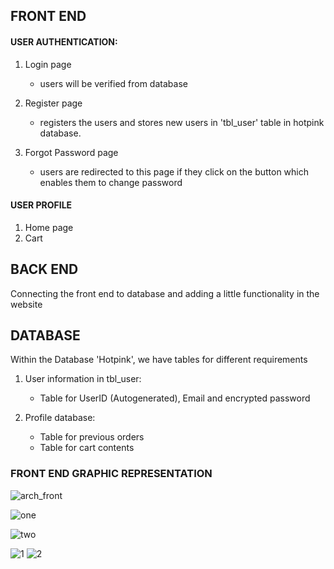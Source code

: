
## FRONT END


#### USER AUTHENTICATION:
1. Login page  
    - users will be verified from database  
2. Register page
    - registers the users and stores new users in 'tbl_user' table in hotpink database.
  
3. Forgot Password page
    - users are redirected to this page if they click on the button which enables them to change password

#### USER PROFILE
1. Home page 
1. Cart

## BACK END
Connecting the front end to database and adding a little functionality in the website

## DATABASE
Within the Database 'Hotpink', we have tables for different requirements
1. User information in tbl_user:  
      - Table for UserID (Autogenerated), Email and encrypted password 
  
2. Profile database:  
      - Table for previous orders 
      - Table for cart contents


### FRONT END GRAPHIC REPRESENTATION
![arch_front](https://user-images.githubusercontent.com/67188124/141486309-92b534a9-29dd-43e7-829f-ce3d74c586ef.jpeg)

![one](https://user-images.githubusercontent.com/69295385/141489463-dca199c8-0956-4a7b-84cf-fc6a0219241f.jpeg)

![two](https://user-images.githubusercontent.com/69295385/141489507-0fd1604d-787c-43a8-91e1-0ff866623b08.jpeg)




<!-- separate database for username password and other things -->
<!-- tight security -->
<!-- database vs file space -->
<!-- convert images to base 64 -->



![1](https://user-images.githubusercontent.com/89929088/145784695-9dd6f86f-908c-408e-9e97-82a9255024a6.png)
![2](https://user-images.githubusercontent.com/89929088/145784797-3bff1510-2187-45ee-a0cb-0ffa0e556a0d.png)

